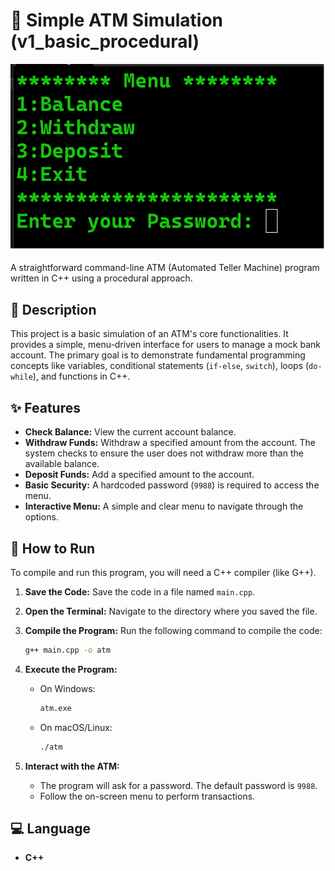 # 🏧 Simple ATM Simulation (v1_basic_procedural)

![Project Screenshot](image/project.png)

A straightforward command-line ATM (Automated Teller Machine) program written in C++ using a procedural approach.

## 📜 Description

This project is a basic simulation of an ATM's core functionalities. It provides a simple, menu-driven interface for users to manage a mock bank account. The primary goal is to demonstrate fundamental programming concepts like variables, conditional statements (`if-else`, `switch`), loops (`do-while`), and functions in C++.

## ✨ Features

* **Check Balance:** View the current account balance.
* **Withdraw Funds:** Withdraw a specified amount from the account. The system checks to ensure the user does not withdraw more than the available balance.
* **Deposit Funds:** Add a specified amount to the account.
* **Basic Security:** A hardcoded password (`9988`) is required to access the menu.
* **Interactive Menu:** A simple and clear menu to navigate through the options.

## 🚀 How to Run

To compile and run this program, you will need a C++ compiler (like G++).

1.  **Save the Code:**
    Save the code in a file named `main.cpp`.

2.  **Open the Terminal:**
    Navigate to the directory where you saved the file.

3.  **Compile the Program:**
    Run the following command to compile the code:
    ```bash
    g++ main.cpp -o atm
    ```

4.  **Execute the Program:**
    * On Windows:
        ```bash
        atm.exe
        ```
    * On macOS/Linux:
        ```bash
        ./atm
        ```

5.  **Interact with the ATM:**
    * The program will ask for a password. The default password is `9988`.
    * Follow the on-screen menu to perform transactions.

## 💻 Language

* **C++**